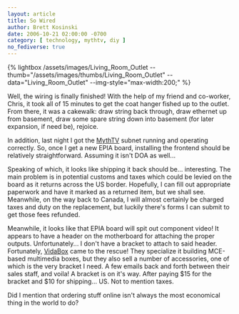 ```yaml
---
layout: article
title: So Wired
author: Brett Kosinski
date: 2006-10-21 02:00:00 -0700
category: [ technology, mythtv, diy ]
no_fediverse: true
---
```


{% lightbox /assets/images/Living_Room_Outlet --thumb="/assets/images/thumbs/Living_Room_Outlet" --data="Living_Room_Outlet" --img-style="max-width:200;" %}

Well, the wiring is finally finished!  With the help of my friend and co-worker, Chris, it took all of 15 minutes to get the coat hanger fished up to the outlet.  From there, it was a cakewalk:  draw string back through, draw ethernet up from basement, draw some spare string down into basement (for later expansion, if need be), rejoice.

In addition, last night I got the [MythTV](../projects/MythTV.md) subnet running and operating correctly.  So, once I get a new EPIA board, installing the frontend should be relatively straightforward.  Assuming it isn't DOA as well...

Speaking of which, it looks like shipping it back should be... interesting.  The main problem is in potential customs and taxes which could be levied on the board as it returns across the US border.  Hopefully, I can fill out appropriate paperwork and have it marked as a returned item, but we shall see.  Meanwhile, on the way back to Canada, I will almost certainly be charged taxes and duty on the replacement, but luckily there's forms I can submit to get those fees refunded.

Meanwhile, it looks like that EPIA board will spit out component video!  It appears to have a header on the motherboard for attaching the proper outputs.  Unfortunately... I don't have a bracket to attach to said header.  Fortunately, [VidaBox](http://www.vidabox.com) came to the rescue!  They specialize it building MCE-based multimedia boxes, but they also sell a number of accessories, one of which is the very bracket I need.  A few emails back and forth between their sales staff, and voila!  A bracket is on it's way.  After paying $15 for the bracket and $10 for shipping... US.  Not to mention taxes.

Did I mention that ordering stuff online isn't always the most economical thing in the world to do?

